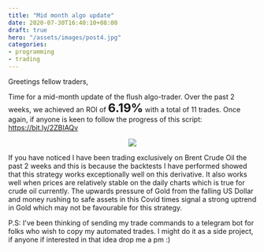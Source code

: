 ```yaml
---
title: "Mid month algo update"
date: 2020-07-30T16:40:10+08:00
draft: true
hero: "/assets/images/post4.jpg"
categories:
- programming
- trading
---
```


Greetings fellow traders, 

Time for a mid-month update of the flush algo-trader. Over the past 2 weeks, we achieved an ROI of <span style="font-size:1.5rem;font-weight: bold;">6.19%</span> with a total of 11 trades. Once again, if anyone is keen to follow the progress of this script: https://bit.ly/2ZBIAQv

<p align="center">
  <img src="/assets/images/day14_new.png">
</p>

If you have noticed I have been trading exclusively on Brent Crude Oil the past 2 weeks and this is because the backtests I have performed showed that this strategy works exceptionally well on this derivative. It also works well when prices are relatively stable on the daily charts which is true for crude oil currently. The upwards pressure of Gold from the falling US Dollar and money rushing to safe assets in this Covid times signal a strong uptrend in Gold which may not be favourable for this strategy.

P.S: I've been thinking of sending my trade commands to a telegram bot for folks who wish to copy my automated trades. I might do it as a side project, if anyone if interested in that idea drop me a pm :)
